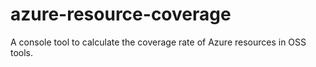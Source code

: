 # azure-resource-coverage
A console tool to calculate the coverage rate of Azure resources in OSS tools.
